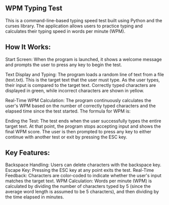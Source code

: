 ## WPM Typing Test
This is a command-line-based typing speed test built using Python and the curses library.
The application allows users to practice typing and calculates their typing speed in words per minute (WPM). 

## How It Works:
Start Screen:
When the program is launched, it shows a welcome message and prompts the user to press any key to begin the test.

Text Display and Typing:
The program loads a random line of text from a file (text.txt). This is the target text that the user must type. As the user types, their input is compared to the target text. Correctly typed characters are displayed in green, while incorrect characters are shown in yellow.

Real-Time WPM Calculation:
The program continuously calculates the user's WPM based on the number of correctly typed characters and the elapsed time since the test started. The formula for WPM is:

Ending the Test:
The test ends when the user successfully types the entire target text. At that point, the program stops accepting input and shows the final WPM score. The user is then prompted to press any key to either continue with another test or exit by pressing the ESC key.

## Key Features:
Backspace Handling: Users can delete characters with the backspace key.
Escape Key: Pressing the ESC key at any point exits the test.
Real-Time Feedback: Characters are color-coded to indicate whether the user's input matches the target text.
WPM Calculation:
Words per minute (WPM) is calculated by dividing the number of characters typed by 5 (since the average word length is assumed to be 5 characters), and then dividing by the time elapsed in minutes.

